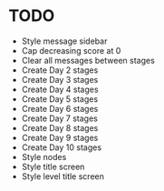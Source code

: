 # TODO

* Style message sidebar
* Cap decreasing score at 0
* Clear all messages between stages
* Create Day 2 stages
* Create Day 3 stages
* Create Day 4 stages
* Create Day 5 stages
* Create Day 6 stages
* Create Day 7 stages
* Create Day 8 stages
* Create Day 9 stages
* Create Day 10 stages
* Style nodes
* Style title screen
* Style level title screen
